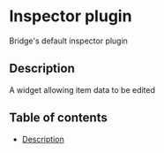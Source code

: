 # Inspector plugin
Bridge's default inspector plugin

## Description
A widget allowing item data to be edited

## Table of contents
- [Description](#description)